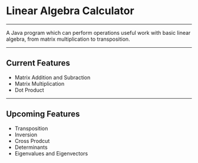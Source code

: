 # Linear Algebra Calculator
***
A Java program which can perform operations useful work with basic linear algebra, from matrix multiplication to transposition.
***
## Current Features
* Matrix Addition and Subraction
* Matrix Multiplication
* Dot Product
***
## Upcoming Features
* Transposition
* Inversion
* Cross Prodcut
* Determinants
* Eigenvalues and Eigenvectors